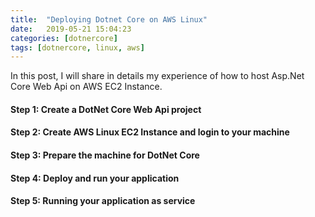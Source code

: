 ```yaml
---
title:  "Deploying Dotnet Core on AWS Linux"
date:   2019-05-21 15:04:23
categories: [dotnercore]
tags: [dotnercore, linux, aws]
---
```

In this post, I will share in details my experience of how to host Asp.Net Core Web Api on AWS EC2 Instance.

<h4> Step 1: Create a DotNet Core Web Api project</h4>

<h4>Step 2: Create AWS Linux EC2 Instance and login to your machine</h4>

<h4>Step 3: Prepare the machine for DotNet Core</h4>

<h4>Step 4: Deploy and run your application</h4>

<h4>Step 5: Running your application as service</h4>



